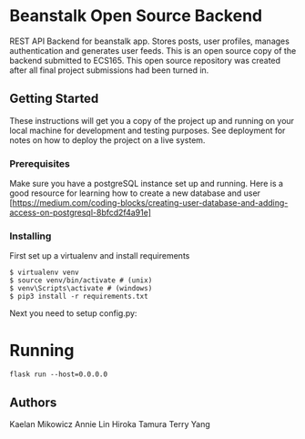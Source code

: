 # Beanstalk Open Source Backend

REST API Backend for beanstalk app. Stores posts, user profiles, manages authentication and generates user feeds. This is an open source copy of the backend submitted to ECS165. 
This open source repository was created after all final project submissions had been turned in.

## Getting Started

These instructions will get you a copy of the project up and running on your local machine for development and testing purposes. See deployment for notes on how to deploy the project on a live system.

### Prerequisites

Make sure you have a postgreSQL instance set up and running. Here is a good resource for learning how to create a new database and user [https://medium.com/coding-blocks/creating-user-database-and-adding-access-on-postgresql-8bfcd2f4a91e]

### Installing
First set up a virtualenv and install requirements

```
$ virtualenv venv
$ source venv/bin/activate # (unix)
$ venv\Scripts\activate # (windows)
$ pip3 install -r requirements.txt
```
Next you need to setup config.py:

# Running
```
flask run --host=0.0.0.0
```



## Authors
Kaelan Mikowicz
Annie Lin
Hiroka Tamura
Terry Yang
